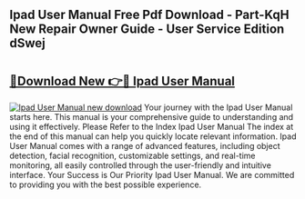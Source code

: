 ## Ipad User Manual Free Pdf Download - Part-KqH New Repair Owner Guide - User Service Edition dSwej

# <h2><a href="http://bc369.oget.top/?id=Ipad+User+Manual">🔗Download New 👉🔴 Ipad User Manual</a></h2>

[![Ipad User Manual new download](https://i.imgur.com/5g1atiW.png)](http://bc369.oget.top/?id=Ipad+User+Manual)
Your journey with the Ipad User Manual starts here. This manual is your comprehensive guide to understanding and using it effectively. Please Refer to the Index Ipad User Manual The index at the end of this manual can help you quickly locate relevant information. Ipad User Manual comes with a range of advanced features, including object detection, facial recognition, customizable settings, and real-time monitoring, all easily controlled through the user-friendly and intuitive interface. Your Success is Our Priority Ipad User Manual. We are committed to providing you with the best possible experience.
